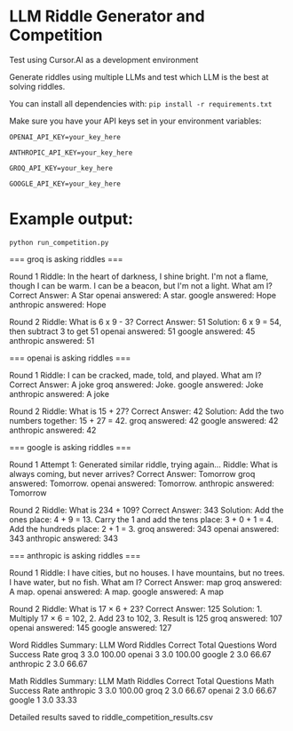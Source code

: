 # LLM Riddle Generator and Competition
Test using Cursor.AI as a development environment

Generate riddles using multiple LLMs and test which LLM is the best at solving riddles.

You can install all dependencies with:
      `pip install -r requirements.txt`

Make sure you have your API keys set in your environment variables:

`OPENAI_API_KEY=your_key_here`

`ANTHROPIC_API_KEY=your_key_here`

`GROQ_API_KEY=your_key_here`

`GOOGLE_API_KEY=your_key_here`

# Example output:

`python run_competition.py`

=== groq is asking riddles ===

Round 1
Riddle: In the heart of darkness, I shine bright. I'm not a flame, though I can be warm. I can be a beacon, but I'm not a light. What am I?
Correct Answer: A Star
openai answered: A star.
google answered: Hope
anthropic answered: Hope

Round 2
Riddle: What is 6 x 9 - 3?
Correct Answer: 51
Solution: 6 x 9 = 54, then subtract 3 to get 51
openai answered: 51
google answered: 45
anthropic answered: 51

=== openai is asking riddles ===

Round 1
Riddle: I can be cracked, made, told, and played. What am I?
Correct Answer: A joke
groq answered: Joke.
google answered: Joke
anthropic answered: A joke

Round 2
Riddle: What is 15 + 27?
Correct Answer: 42
Solution: Add the two numbers together: 15 + 27 = 42.
groq answered: 42
google answered: 42
anthropic answered: 42

=== google is asking riddles ===

Round 1
Attempt 1: Generated similar riddle, trying again...
Riddle: What is always coming, but never arrives?
Correct Answer: Tomorrow
groq answered: Tomorrow.
openai answered: Tomorrow.
anthropic answered: Tomorrow

Round 2
Riddle: What is 234 + 109?
Correct Answer: 343
Solution: Add the ones place: 4 + 9 = 13. Carry the 1 and add the tens place: 3 + 0 + 1 = 4. Add the hundreds place: 2 + 1 = 3.
groq answered: 343
openai answered: 343
anthropic answered: 343

=== anthropic is asking riddles ===

Round 1
Riddle: I have cities, but no houses. I have mountains, but no trees. I have water, but no fish. What am I?
Correct Answer: map
groq answered: A map.
openai answered: A map.
google answered: A map

Round 2
Riddle: What is 17 × 6 + 23?
Correct Answer: 125
Solution: 1. Multiply 17 × 6 = 102, 2. Add 23 to 102, 3. Result is 125
groq answered: 107
openai answered: 145
google answered: 127

Word Riddles Summary:
      LLM  Word Riddles Correct  Total Questions  Word Success Rate
     groq                     3              3.0             100.00
   openai                     3              3.0             100.00
   google                     2              3.0              66.67
anthropic                     2              3.0              66.67

Math Riddles Summary:
      LLM  Math Riddles Correct  Total Questions  Math Success Rate
anthropic                     3              3.0             100.00
     groq                     2              3.0              66.67
   openai                     2              3.0              66.67
   google                     1              3.0              33.33

Detailed results saved to riddle_competition_results.csv
